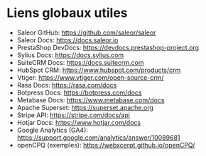 # Liens globaux utiles

- Saleor GitHub: https://github.com/saleor/saleor
- Saleor Docs: https://docs.saleor.io
- PrestaShop DevDocs: https://devdocs.prestashop-project.org
- Sylius Docs: https://docs.sylius.com
- SuiteCRM Docs: https://docs.suitecrm.com
- HubSpot CRM: https://www.hubspot.com/products/crm
- Vtiger: https://www.vtiger.com/open-source-crm/
- Rasa Docs: https://rasa.com/docs
- Botpress Docs: https://botpress.com/docs
- Metabase Docs: https://www.metabase.com/docs
- Apache Superset: https://superset.apache.org
- Stripe API: https://stripe.com/docs/api
- Hotjar Docs: https://www.hotjar.com/docs
- Google Analytics (GA4): https://support.google.com/analytics/answer/10089681
- openCPQ (exemples): https://webxcerpt.github.io/openCPQ/
